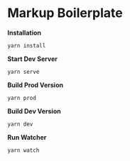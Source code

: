# Markup Boilerplate

**Installation**

```
yarn install
```

**Start Dev Server**

```
yarn serve
```

**Build Prod Version**

```
yarn prod
```

**Build Dev Version**

```
yarn dev
```

**Run Watcher**

```
yarn watch
```
